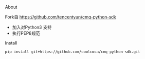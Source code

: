 About

Fork自 https://github.com/tencentyun/cmq-python-sdk
- 加入对Python3 支持
- 执行PEP8规范

Install 

`pip install git+https://github.com/coolcoca/cmq-python-sdk.git`
